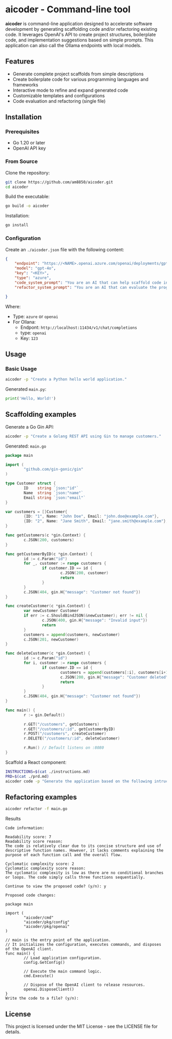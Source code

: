 # aicoder - Command-line tool

**aicoder** is command-line application designed to accelerate software development by generating scaffolding code and/or refactoring existing code. It leverages OpenAI's API to create project structures, boilerplate code, and implementation suggestions based on simple prompts. This application can also call the Ollama endpoints with local models.

## Features

- Generate complete project scaffolds from simple descriptions
- Create boilerplate code for various programming languages and frameworks
- Interactive mode to refine and expand generated code
- Customizable templates and configurations
- Code evaluation and refactoring (single file)

## Installation

### Prerequisites

- Go 1.20 or later
- OpenAI API key

### From Source

Clone the repository:

```bash
git clone https://github.com/am8850/aicoder.git
cd aicoder
```

Build the executable:

```bash
go build -o aicoder
```

Installation:

```bash
go install
```

### Configuration

Create an `./aicoder.json` file with the following content:
```json
{
    "endpoint": "https://<NAME>.openai.azure.com/openai/deployments/gpt-4o/chat/completions?api-version=2025-01-01-preview",
    "model": "gpt-4o",
    "key": "<KEY>",
    "type": "azure",
    "code_system_prompt": "You are an AI that can help scaffold code in any programming language.\n\nRules:\n- If the user requests something not related to scaffold code, do not generate any code.\n- Do your best to make the code very usable from the start.\n\nNo prologue or epilogue.\n\nRespond in the following JSON format:\n{\"files\":[\n{ \"filepath\":\"main.py\", \"code\":\"print('Hello World')\" }\n]}",
    "refactor_system_prompt": "You are an AI that can evaluate the programming code for readability and cyclomatic complexity. \n\nRules:\n- Code can be in any programming language.\n- Provide a readability score from 1 to 10 with 10 being very clear.\n- Provide a cyclomatic complexity score from 1 to 10 with 10 being very complex.\n- Provide the reasons for the scores. \n- Generate version of the code that includes the proposed changes to improve readability and cyclomatic compexity. Do your best to provde the best possible version of the code. Add missing comments to the functions.\n- The code should be in ISO-8859-1 encoding.\n- No prologue or epilogue.\n- Output in the following JSON format only:\n\n{\n\"readability_score\":0,\n\"readability_reason\":\"\",\n\"cyclomatic_score\":0,\n\"cyclomatic_reason\":\"\",\n\"improved_code\":\"import os\nmsg=\"Hello World\"\nprint(msg)\",\n}"

}
```

Where:
- Type: `azure` or `openai`
- For Ollana:
  - Endpont: `http://localhost:11434/v1/chat/completions`
  - type: `openai`
  - Key: `123`

## Usage

### Basic Usage

```bash
aicoder -p "Create a Python hello world application."
```

Generated `main.py`:

```python
print('Hello, World!')
```

## Scaffolding examples

Generate a Go Gin API:

```bash
aicoder -p "Create a Golang REST API using Gin to manage customers."
```

Generated: `main.go`

```go
package main

import (
        "github.com/gin-gonic/gin"
)

type Customer struct {
        ID    string `json:"id"`
        Name  string `json:"name"`
        Email string `json:"email"`
}

var customers = []Customer{
        {ID: "1", Name: "John Doe", Email: "john.doe@example.com"},
        {ID: "2", Name: "Jane Smith", Email: "jane.smith@example.com"},
}

func getCustomers(c *gin.Context) {
        c.JSON(200, customers)
}

func getCustomerByID(c *gin.Context) {
        id := c.Param("id")
        for _, customer := range customers {
                if customer.ID == id {
                        c.JSON(200, customer)
                        return
                }
        }
        c.JSON(404, gin.H{"message": "Customer not found"})
}

func createCustomer(c *gin.Context) {
        var newCustomer Customer
        if err := c.ShouldBindJSON(&newCustomer); err != nil {
                c.JSON(400, gin.H{"message": "Invalid input"})
                return
        }
        customers = append(customers, newCustomer)
        c.JSON(201, newCustomer)
}

func deleteCustomer(c *gin.Context) {
        id := c.Param("id")
        for i, customer := range customers {
                if customer.ID == id {
                        customers = append(customers[:i], customers[i+1:]...)
                        c.JSON(200, gin.H{"message": "Customer deleted"})
                        return
                }
        }
        c.JSON(404, gin.H{"message": "Customer not found"})
}

func main() {
        r := gin.Default()

        r.GET("/customers", getCustomers)
        r.GET("/customers/:id", getCustomerByID)
        r.POST("/customers", createCustomer)
        r.DELETE("/customers/:id", deleteCustomer)

        r.Run() // Default listens on :8080
}
```

Scaffold a React component:

```bash
INSTRUCTIONS=$(cat ./instructions.md)
PRD=$(cat ./prd.md)
aicoder code -p "Generate the application based on the following intructions and product specifications: $INSTRUCTIONS $PRD"
```

## Refactoring examples

```bash
aicoder refactor -f main.go
```

Results
```text
Code information:

Readability score: 7
Readability score reason:
The code is relatively clear due to its concise structure and use of descriptive function names. However, it lacks comments explaining the purpose of each function call and the overall flow.

Cyclomatic complexity score: 2
Cyclomatic complexity score reason:
The cyclomatic complexity is low as there are no conditional branches or loops. The code simply calls three functions sequentially.

Continue to view the proposed code? (y/n): y

Proposed code changes:

package main

import (
        "aicoder/cmd"
        "aicoder/pkg/config"
        "aicoder/pkg/openai"
)

// main is the entry point of the application.
// It initializes the configuration, executes commands, and disposes of the OpenAI client.
func main() {
        // Load application configuration.
        config.GetConfig()

        // Execute the main command logic.
        cmd.Execute()

        // Dispose of the OpenAI client to release resources.
        openai.DisposeClient()
}
Write the code to a file? (y/n):
```

## License

This project is licensed under the MIT License - see the LICENSE file for details.
